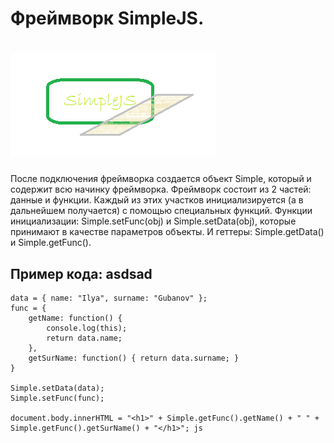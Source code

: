 # Фреймворк SimpleJS. 
# ![SimpleJS](media/logo.png)
После подключения фреймворка создается объект Simple, который и содержит всю начинку фреймворка. Фреймворк состоит из 2 частей: данные и функции. 
Каждый из этих участков инициализируется (а в дальнейшем получается) с помощью специальных функций. Функции инициализации: Simple.setFunc(obj) и
Simple.setData(obj), которые принимают в качестве параметров объекты. И геттеры: Simple.getData() и Simple.getFunc().

## Пример кода: asdsad
```
data = { name: "Ilya", surname: "Gubanov" };
func = { 
	getName: function() { 
		console.log(this); 
		return data.name; 
	}, 
	getSurName: function() { return data.surname; } 
}
 
Simple.setData(data); 
Simple.setFunc(func); 

document.body.innerHTML = "<h1>" + Simple.getFunc().getName() + " " + Simple.getFunc().getSurName() + "</h1>"; js
```
